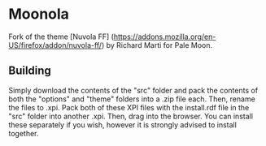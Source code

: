 # Moonola
Fork of the theme [Nuvola FF] (https://addons.mozilla.org/en-US/firefox/addon/nuvola-ff/) by Richard Marti for Pale Moon.

## Building
Simply download the contents of the "src" folder  and pack the contents of both the "options" and "theme" folders into a .zip file each. Then, rename the files to .xpi. Pack both of these XPI files with the install.rdf file in the "src" folder into another .xpi. Then, drag into the browser. You can install these separately if you wish, however it is strongly advised to install together.
